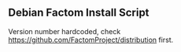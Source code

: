 ## Debian Factom Install Script

Version number hardcoded, check https://github.com/FactomProject/distribution first.
